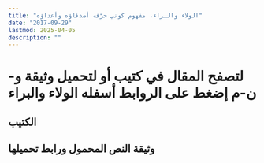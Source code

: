 ```yaml
---
title: "الولاء والبراء، مفهوم كوني حرّفه أصدقاؤه وأعداؤه"
date: "2017-09-29"
lastmod: 2025-04-05
description: ""
---
```

# **لتصفح المقال في كتيب أو لتحميل وثيقة و-ن-م إضغط على الروابط أسفله** **الولاء والبراء**

## الكتيب

## وثيقة النص المحمول ورابط تحميلها

###
